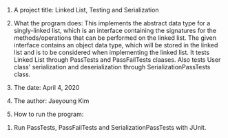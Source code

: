 1. A project title:
Linked List, Testing and Serialization 


2. What the program does:
This implements the abstract data type for a singly-linked list, which is an interface containing the signatures for
the methods/operations that can be performed on the linked list.
The given interface contains an object data type, which will be stored in the linked list and is to be considered when implementing the linked list.
It tests Linked List through PassTests and PassFailTests claases. Also tests User class' serialization and deserialization through SerializationPassTests class.


3. The date:
April 4, 2020


4. The author:
Jaeyoung Kim

5. How to run the program:
1) Run PassTests, PassFailTests and SerializationPassTests with JUnit.